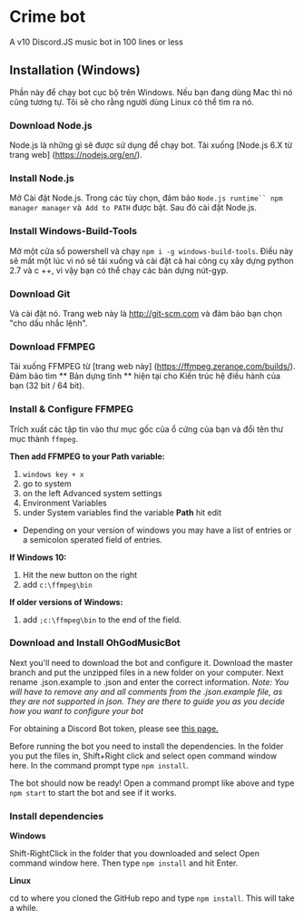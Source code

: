# Crime bot
A v10 Discord.JS music bot in 100 lines or less

## Installation (Windows)

Phần này để chạy bot cục bộ trên Windows. Nếu bạn đang dùng Mac thì nó cũng tương tự. Tôi sẽ cho rằng người dùng Linux có thể tìm ra nó.

### Download Node.js

Node.js là những gì sẽ được sử dụng để chạy bot.
Tải xuống [Node.js 6.X từ trang web] (https://nodejs.org/en/).

### Install Node.js

Mở Cài đặt Node.js.
Trong các tùy chọn, đảm bảo `Node.js runtime`` npm manager manager` và` Add to PATH` được bật. Sau đó cài đặt Node.js.

### Install Windows-Build-Tools

Mở một cửa sổ powershell và chạy `npm i -g windows-build-tools`. Điều này sẽ mất một lúc vì nó sẽ tải xuống và cài đặt cả hai công cụ xây dựng python 2.7 và c ++, vì vậy bạn có thể chạy các bản dựng nút-gyp.

### Download Git

Và cài đặt nó. Trang web này là http://git-scm.com và đảm bảo bạn chọn "cho dấu nhắc lệnh".

### Download FFMPEG

Tải xuống FFMPEG từ [trang web này] (https://ffmpeg.zeranoe.com/builds/). Đảm bảo tìm ** Bản dựng tĩnh ** hiện tại cho Kiến trúc hệ điều hành của bạn (32 bit / 64 bit).

### Install & Configure FFMPEG

Trích xuất các tập tin vào thư mục gốc của ổ cứng của bạn và đổi tên thư mục thành `ffmpeg`. 

**Then add FFMPEG to your Path variable:**

1. `windows key + x`
2. go to system
3. on the left Advanced system settings
4. Environment Variables
5. under System variables find the variable **Path** hit edit
  * Depending on your version of windows you may have a list of entries or a semicolon sperated field of entries. 

**If Windows 10:**

1. Hit the new button on the right
2. add `c:\ffmpeg\bin`

**If older versions of Windows:**

1. add `;c:\ffmpeg\bin` to the end of the field.

### Download and Install OhGodMusicBot

Next you'll need to download the bot and configure it.
Download the master branch and put the unzipped files in a new folder on your computer.
Next rename .json.example to .json and enter the correct information. *Note: You will have to remove any and all comments from the .json.example file, as they are not supported in json. They are there to guide you as you decide how you want to configure your bot*

For obtaining a Discord Bot token, please see [this page.](https://discordapp.com/developers/docs/intro)

Before running the bot you need to install the dependencies.
In the folder you put the files in, Shift+Right click and select open command window here.
In the command prompt type `npm install`.

The bot should now be ready!
Open a command prompt like above and type `npm start` to start the bot and see if it works.

### Install dependencies

**Windows**

Shift-RightClick in the folder that you downloaded and select Open command window here. Then type `npm install` and hit Enter.

**Linux**

cd to where you cloned the GitHub repo and type `npm install`. This will take a while.
